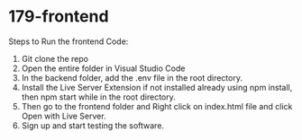 
# 179-frontend

Steps to Run the frontend Code:

1. Git clone the repo
2. Open the entire folder in Visual Studio Code
3. In the backend folder, add the .env file in the root directory. 
4. Install the Live Server Extension if not installed already using npm install, then npm start while in the root directory.
5. Then go to the frontend folder and Right click on index.html file and click Open with Live Server.
6. Sign up and start testing the software.